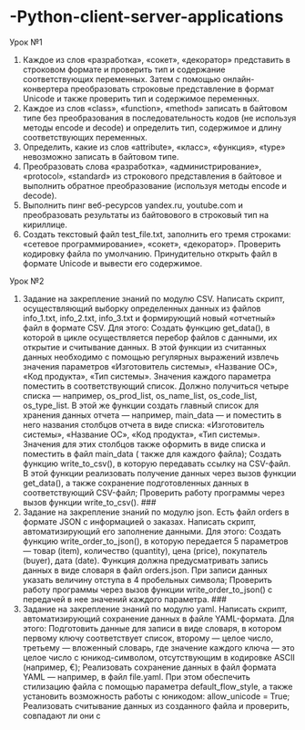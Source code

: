 # -Python-client-server-applications
 Урок №1
 
1. Каждое из слов «разработка», «сокет», «декоратор» представить в строковом формате и проверить тип и содержание соответствующих переменных. 
   Затем с помощью        онлайн-конвертера преобразовать строковые представление в формат Unicode и также проверить тип и содержимое переменных.  
2. Каждое из слов «class», «function», «method» записать в байтовом типе без преобразования в последовательность кодов (не используя методы encode и decode) 
   и определить тип, содержимое и длину соответствующих переменных.
3. Определить, какие из слов «attribute», «класс», «функция», «type» невозможно записать в байтовом типе.
4. Преобразовать слова «разработка», «администрирование», «protocol», «standard» из строкового представления в байтовое и выполнить обратное 
   преобразование (используя методы encode и decode).
5. Выполнить пинг веб-ресурсов yandex.ru, youtube.com и преобразовать результаты из байтовового в строковый тип на кириллице.
6. Создать текстовый файл test_file.txt, заполнить его тремя строками: «сетевое программирование», «сокет», «декоратор». 
   Проверить кодировку файла по умолчанию. Принудительно открыть файл в формате Unicode и вывести его содержимое.
   
  Урок №2
  
  1. Задание на закрепление знаний по модулю CSV. Написать скрипт, осуществляющий выборку определенных данных из файлов 
     info_1.txt, info_2.txt, info_3.txt и формирующий новый «отчетный» файл в формате CSV. Для этого:
     Создать функцию get_data(), в которой в цикле осуществляется перебор файлов с данными, их открытие и считывание данных. 
     В этой функции из считанных данных    необходимо с помощью регулярных выражений извлечь значения параметров 
     «Изготовитель системы», «Название ОС», «Код   продукта», «Тип системы». Значения каждого параметра поместить в соответствующий список. 
     Должно получиться четыре списка — например, os_prod_list, os_name_list, os_code_list, os_type_list. 
     В этой же функции создать главный список для хранения данных отчета — например, 
     main_data — и поместить в него названия столбцов отчета в виде списка:   «Изготовитель системы», «Название ОС», 
     «Код продукта», «Тип системы». Значения для этих столбцов также оформить в виде списка и поместить в файл main_data (
     также для каждого файла);
     Создать функцию write_to_csv(), в которую передавать ссылку на CSV-файл. В этой функции реализовать получение данных через 
     вызов функции get_data(), а также сохранение подготовленных данных в соответствующий CSV-файл;
     Проверить работу программы через вызов функции write_to_csv(). ###
  2. Задание на закрепление знаний по модулю json. Есть файл orders в формате JSON с информацией о заказах. Написать скрипт, 
     автоматизирующий его заполнение   данными. Для этого:
     Создать функцию write_order_to_json(), в которую передается 5 параметров — товар (item), количество (quantity), цена (price), 
     покупатель (buyer), дата (date). Функция должна предусматривать запись данных в виде словаря в файл orders.json. При записи данных указать величину отступа в      4 пробельных символа;
     Проверить работу программы через вызов функции write_order_to_json() с передачей в нее значений каждого параметра. ###
 3.  Задание на закрепление знаний по модулю yaml. Написать скрипт, автоматизирующий 
     сохранение данных в файле YAML-формата. Для этого:
     Подготовить данные для записи в виде словаря, в котором первому ключу соответствует список, второму — целое число, третьему — вложенный словарь, где значение      каждого ключа — это целое число с юникод-символом, отсутствующим в кодировке ASCII (например, €);
     Реализовать сохранение данных в файл формата YAML — например, в файл file.yaml. При этом обеспечить стилизацию файла с помощью параметра default_flow_style,      а также установить возможность работы с юникодом: allow_unicode = True;
     Реализовать считывание данных из созданного файла и проверить, совпадают ли они с
   
